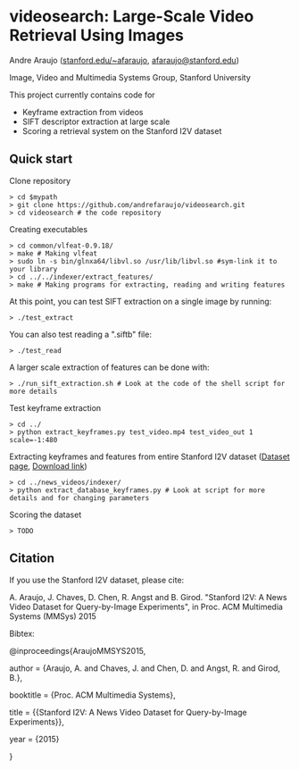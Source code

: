 # videosearch: Large-Scale Video Retrieval Using Images

Andre Araujo ([stanford.edu/~afaraujo](http://stanford.edu/~afaraujo), afaraujo@stanford.edu)

Image, Video and Multimedia Systems Group, Stanford University

This project currently contains code for 
- Keyframe extraction from videos
- SIFT descriptor extraction at large scale
- Scoring a retrieval system on the Stanford I2V dataset

## Quick start

Clone repository

    > cd $mypath
    > git clone https://github.com/andrefaraujo/videosearch.git
    > cd videosearch # the code repository

Creating executables

    > cd common/vlfeat-0.9.18/
    > make # Making vlfeat
    > sudo ln -s bin/glnxa64/libvl.so /usr/lib/libvl.so #sym-link it to your library
    > cd ../../indexer/extract_features/
    > make # Making programs for extracting, reading and writing features

At this point, you can test SIFT extraction on a single image by running:

    > ./test_extract

You can also test reading a ".siftb" file:

    > ./test_read

A larger scale extraction of features can be done with:

    > ./run_sift_extraction.sh # Look at the code of the shell script for more details

Test keyframe extraction

    > cd ../
    > python extract_keyframes.py test_video.mp4 test_video_out 1 scale=-1:480

Extracting keyframes and features from entire Stanford I2V dataset ([Dataset page](http://blackhole1.stanford.edu/vidsearch/dataset/stanfordi2v.html), [Download link](http://purl.stanford.edu/zx935qw7203))

    > cd ../news_videos/indexer/
    > python extract_database_keyframes.py # Look at script for more details and for changing parameters

Scoring the dataset

    > TODO

## Citation
If you use the Stanford I2V dataset, please cite:

A. Araujo, J. Chaves, D. Chen, R. Angst and B. Girod. "Stanford I2V: A News Video Dataset for Query-by-Image Experiments", in Proc. ACM Multimedia Systems (MMSys) 2015

Bibtex:

@inproceedings{AraujoMMSYS2015,

author = {Araujo, A. and Chaves, J. and Chen, D. and Angst, R. and Girod, B.},

booktitle = {Proc. ACM Multimedia Systems},

title = {{Stanford I2V: A News Video Dataset for Query-by-Image Experiments}},

year = {2015}

}
